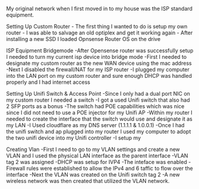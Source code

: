 My original network when I first moved in to my house was the ISP standard equipment.

Setting Up Custom Router
    - The first thing I wanted to do is setup my own router
    - I was able to salvage an old optiplex and get it working again
    - After installing a new SSD I loaded Opnsense Router OS on the drive

ISP Equipment Bridgemode
    -After Opensense router was successfully setup I needed to turn my current isp device into bridge mode
    -First I needed to designate my custom router as the new WAN device using the mac address
    -Next I disabled the firewall/NAT for my ISP router
    -I plugged my computer into the LAN port on my custom router and sure enough DHCP was handled properly and I had internet access

Setting Up Unifi Switch & Access Point
    -Since I only had a dual port NIC on my custom router I needed a switch
    -I got a used Unifi switch that also had 2 SFP ports as a bonus
    -The switch had POE capabilities which was nice since I did not need to use a POE injector for my Unifi AP
    -Within my router I needed to create the interface that the switch would use and designate it as my LAN
    -I Used cloudflare as my DNS server (1.1.1.1 & 1.0.0.1)
    -Once I had the unifi switch and ap plugged into my router I used my computer to adopt the two unifi device into my Unifi controller
    -I setup my 

Creating Vlan
    -First I need to go to my VLAN settings and create a new VLAN and I used the physical LAN interface as the parent interface
    -VLAN tag 2 was assigned
    -DHCP was setup for IVP4
    -The inteface was enabled
    -Firewall rules were established to allow the IPv4 and 6 taffic to flow over the interface
    -Next the VLAN was created on the Unifi switch tag 2
    -A new wireless network was then created that utilized the VLAN network.